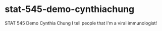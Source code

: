 # stat-545-demo-cynthiachung
STAT 545 Demo
Cynthia Chung
I tell people that I'm a viral immunologist!
